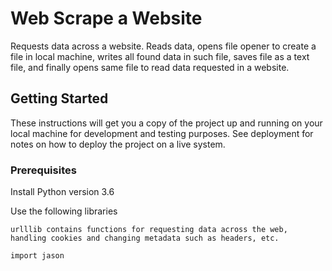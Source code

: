 # Web Scrape a Website
Requests data across a website. Reads data, opens file opener to create a file in local machine, writes all found data in such file, saves file as a text file, and finally opens same file to read data requested in a website.

## Getting Started
These instructions will get you a copy of the project up and running on your local machine for development and testing purposes. See deployment for notes on how to deploy the project on a live system.
 
### Prerequisites
Install Python version 3.6 

Use the following libraries
```
urlllib contains functions for requesting data across the web, 
handling cookies and changing metadata such as headers, etc.

import jason
```
